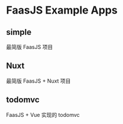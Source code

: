 # FaasJS Example Apps

## simple

最简版 FaasJS 项目

## Nuxt

最简版 FaasJS + Nuxt 项目

## todomvc

FaasJS + Vue 实现的 todomvc
